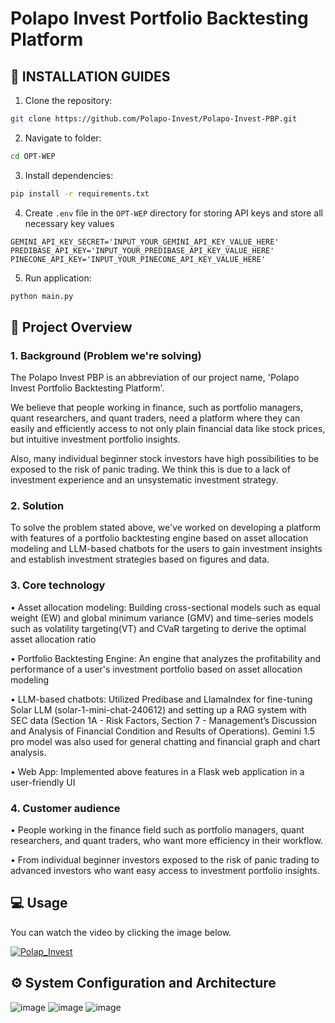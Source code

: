 # Polapo Invest Portfolio Backtesting Platform
## 🔑 INSTALLATION GUIDES
1. Clone the repository:
```bash
git clone https://github.com/Polapo-Invest/Polapo-Invest-PBP.git
```
2. Navigate to folder:
```bash
cd OPT-WEP
```
3. Install dependencies:
```bash
pip install -r requirements.txt
```
4. Create `.env` file in the `OPT-WEP` directory for storing API keys and store all necessary key values
```
GEMINI_API_KEY_SECRET='INPUT_YOUR_GEMINI_API_KEY_VALUE_HERE'
PREDIBASE_API_KEY='INPUT_YOUR_PREDIBASE_API_KEY_VALUE_HERE'
PINECONE_API_KEY='INPUT_YOUR_PINECONE_API_KEY_VALUE_HERE'
```
5. Run application:
```bash
python main.py
```
## 📌 Project Overview
### 1. Background (Problem we're solving)
The Polapo Invest PBP is an abbreviation of our project name, 'Polapo Invest Portfolio Backtesting Platform'.

We believe that people working in finance, such as portfolio managers, quant researchers, and quant traders, need a platform where they can easily and efficiently access to not only plain financial data like stock prices, but intuitive investment portfolio insights.

Also, many individual beginner stock investors have high possibilities to be exposed to the risk of panic trading. We think this is due to a lack of investment experience and an unsystematic investment strategy.

### 2. Solution
To solve the problem stated above, we've worked on developing a platform with features of a portfolio backtesting engine based on asset allocation modeling and LLM-based chatbots for the users to gain investment insights and establish investment strategies based on figures and data.

### 3. Core technology
• Asset allocation modeling: Building cross-sectional models such as equal weight (EW) and global minimum variance (GMV) and time-series models such as volatility targeting(VT) and CVaR targeting to derive the optimal asset allocation ratio

• Portfolio Backtesting Engine: An engine that analyzes the profitability and performance of a user's investment portfolio based on asset allocation modeling

• LLM-based chatbots: Utilized Predibase and LlamaIndex for fine-tuning Solar LLM (solar-1-mini-chat-240612) and setting up a RAG system with SEC data (Section 1A - Risk Factors, Section 7 - Management’s Discussion and Analysis of Financial Condition and Results of Operations). Gemini 1.5 pro model was also used for general chatting and financial graph and chart analysis.

• Web App: Implemented above features in a Flask web application in a user-friendly UI

### 4. Customer audience
• People working in the finance field such as portfolio managers, quant researchers, and quant traders, who want more efficiency in their workflow.

• From individual beginner investors exposed to the risk of panic trading to advanced investors who want easy access to investment portfolio insights.

## 💻 Usage

You can watch the video by clicking the image below.

[<img src="https://i.ibb.co/6XKYp6X/image.png" alt="Polap_Invest"/>](https://youtu.be/CAy_eMLIP4Y)

## ⚙️ System Configuration and Architecture
![image](https://i.ibb.co/LYM1Vds/image.png)
![image](https://i.ibb.co/Rg9DYmQ/image.png)
![image](https://i.ibb.co/g38s0By/image.png)
